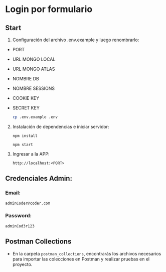 # Login por formulario

## Start

1. Configuración del archivo .env.example y luego renombrarlo:

- PORT
- URL MONGO LOCAL
- URL MONGO ATLAS
- NOMBRE DB
- NOMBRE SESSIONS
- COOKIE KEY
- SECRET KEY

   ```bash
   cp .env.example .env
   ```

2. Instalación de dependencias e iniciar servidor:
    ```shell
    npm install
    ```

    ```shell
    npm start
    ```
3. Ingresar a la APP:

    ```
    http://localhost:<PORT>
    ```
## Credenciales Admin:

### Email:

```
adminCoder@coder.com
```

### Password:

```
adminCod3r123
```

## Postman Collections

- En la carpeta `postman_collections`, encontrarás los archivos necesarios para importar las colecciones en Postman y realizar pruebas en el proyecto.
